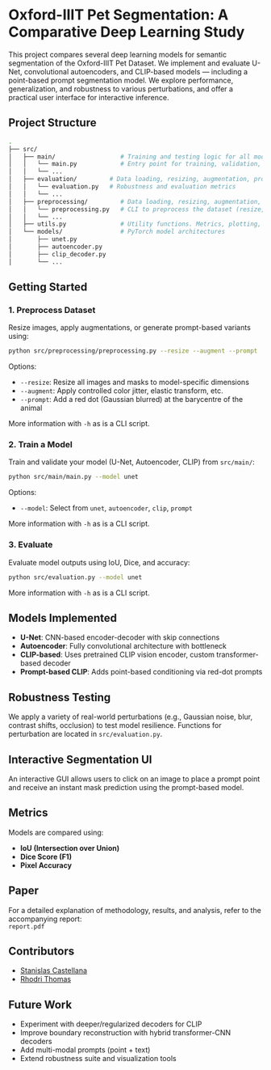 # Oxford-IIIT Pet Segmentation: A Comparative Deep Learning Study

This project compares several deep learning models for semantic segmentation of the Oxford-IIIT Pet Dataset. We implement and evaluate U-Net, convolutional autoencoders, and CLIP-based models — including a point-based prompt segmentation model. We explore performance, generalization, and robustness to various perturbations, and offer a practical user interface for interactive inference.

## Project Structure

```bash
.
├── src/
│   ├── main/                  # Training and testing logic for all models
│   │   └── main.py            # Entry point for training, validation, testing
│   │   └── ...
│   ├── evaluation/         # Data loading, resizing, augmentation, prompt creation
│   │   └── evaluation.py   # Robustness and evaluation metrics
│   │   └── ...
│   ├── preprocessing/         # Data loading, resizing, augmentation, prompt creation
│   │   └── preprocessing.py   # CLI to preprocess the dataset (resize, augment, add prompt dots)
│   │   └── ...
│   ├── utils.py               # Utility functions. Metrics, plotting, and others
│   └── models/                # PyTorch model architectures
│       ├── unet.py
│       ├── autoencoder.py
│       ├── clip_decoder.py
│       └── ...

```

## Getting Started

### 1. Preprocess Dataset

Resize images, apply augmentations, or generate prompt-based variants using:

```bash
python src/preprocessing/preprocessing.py --resize --augment --prompt
```

Options:
- `--resize`: Resize all images and masks to model-specific dimensions
- `--augment`: Apply controlled color jitter, elastic transform, etc.
- `--prompt`: Add a red dot (Gaussian blurred) at the barycentre of the animal

More information with ```-h``` as is a CLI script.

### 2. Train a Model

Train and validate your model (U-Net, Autoencoder, CLIP) from `src/main/`:

```bash
python src/main/main.py --model unet
```

Options:
- `--model`: Select from `unet`, `autoencoder`, `clip`, `prompt`

More information with ```-h``` as is a CLI script.

### 3. Evaluate

Evaluate model outputs using IoU, Dice, and accuracy:

```bash
python src/evaluation.py --model unet
```

More information with ```-h``` as is a CLI script.

## Models Implemented

- **U-Net**: CNN-based encoder-decoder with skip connections
- **Autoencoder**: Fully convolutional architecture with bottleneck
- **CLIP-based**: Uses pretrained CLIP vision encoder, custom transformer-based decoder
- **Prompt-based CLIP**: Adds point-based conditioning via red-dot prompts

## Robustness Testing

We apply a variety of real-world perturbations (e.g., Gaussian noise, blur, contrast shifts, occlusion) to test model resilience. Functions for perturbation are located in `src/evaluation.py`.

## Interactive Segmentation UI

An interactive GUI allows users to click on an image to place a prompt point and receive an instant mask prediction using the prompt-based model.

## Metrics

Models are compared using:
- **IoU (Intersection over Union)**
- **Dice Score (F1)**
- **Pixel Accuracy**

## Paper

For a detailed explanation of methodology, results, and analysis, refer to the accompanying report:  
`report.pdf`

## Contributors

- [Stanislas Castellana](https://github.com/StanCDev)
- [Rhodri Thomas](https://github.com/RTGT2021)

## Future Work

- Experiment with deeper/regularized decoders for CLIP
- Improve boundary reconstruction with hybrid transformer-CNN decoders
- Add multi-modal prompts (point + text)
- Extend robustness suite and visualization tools
